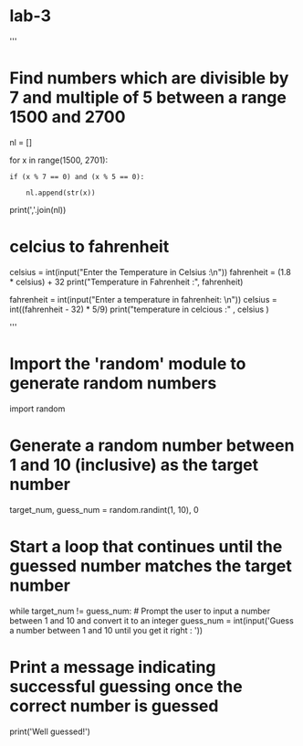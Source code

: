 # lab-3
'''
# Find numbers which are divisible by 7 and multiple of 5 between a range 1500 and 2700


nl = []


for x in range(1500, 2701):

    if (x % 7 == 0) and (x % 5 == 0):
 
        nl.append(str(x))


print(','.join(nl))



# celcius to fahrenheit

celsius = int(input("Enter the Temperature in Celsius :\n"))
fahrenheit = (1.8 * celsius) + 32
print("Temperature in Fahrenheit :", fahrenheit)

fahrenheit = int(input("Enter a temperature in fahrenheit: \n"))
celsius = int((fahrenheit - 32) * 5/9)
print("temperature in celcious :" , celsius )


'''

# Import the 'random' module to generate random numbers
import random

# Generate a random number between 1 and 10 (inclusive) as the target number
target_num, guess_num = random.randint(1, 10), 0

# Start a loop that continues until the guessed number matches the target number
while target_num != guess_num:
    # Prompt the user to input a number between 1 and 10 and convert it to an integer
    guess_num = int(input('Guess a number between 1 and 10 until you get it right : '))

# Print a message indicating successful guessing once the correct number is guessed
print('Well guessed!') 
